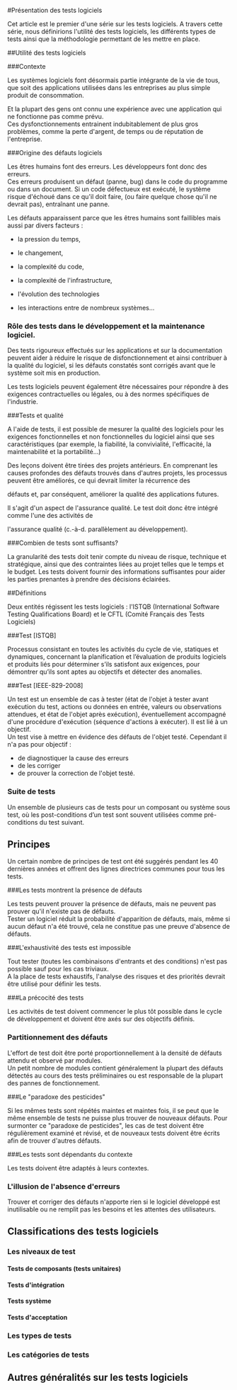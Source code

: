 #Présentation des tests logiciels

Cet article est le premier d'une série sur les tests logiciels.
A travers cette série, nous définirions l'utilité des tests logiciels, les différents types de tests ainsi que la méthodologie permettant de les mettre en place.

##Utilité des tests logiciels

###Contexte

Les systèmes logiciels font désormais partie intégrante de la vie de tous, que soit des applications utilisées dans les entreprises au plus simple produit de consommation.

Et la plupart des gens ont connu une expérience avec une application qui ne fonctionne pas comme prévu.  
Ces dysfonctionnements entrainent indubitablement de plus gros problèmes, comme la perte d'argent, de temps ou de réputation de l'entreprise.

###Origine des défauts logiciels

Les êtres humains font des erreurs. Les développeurs font donc des erreurs.  
Ces erreurs produisent un défaut (panne, bug) dans le code du programme ou dans un document. 
Si un code défectueux est exécuté, le système risque d'échoué dans ce qu'il doit faire, (ou faire quelque chose qu'il ne devrait pas), entraînant une panne.

Les défauts apparaissent parce que les êtres humains sont faillibles mais aussi par divers facteurs :

- la pression du temps,

- le changement,

- la complexité du code,

- la complexité de l'infrastructure, 

- l'évolution des technologies 

- les interactions entre de nombreux systèmes...

### Rôle des tests dans le développement et la maintenance logiciel.

Des tests rigoureux effectués sur les applications et sur la documentation peuvent aider à réduire le risque de disfonctionnement et ainsi contribuer à la qualité du logiciel, si les défauts constatés sont corrigés avant que le système soit mis en production.

Les tests logiciels peuvent également être nécessaires pour répondre à des exigences contractuelles ou légales, ou à des normes spécifiques de l'industrie.

###Tests et qualité

A l'aide de tests, il est possible de mesurer la qualité des logiciels pour les exigences fonctionnelles et non fonctionnelles  du logiciel ainsi que ses caractéristiques (par exemple, la fiabilité, la convivialité, l'efficacité, la maintenabilité et la portabilité…)

Des leçons doivent être tirées des projets antérieurs. En comprenant les causes profondes des défauts
trouvés dans d'autres projets, les processus peuvent être améliorés, ce qui devrait limiter la récurrence des 

défauts et, par conséquent, améliorer la qualité des applications futures.

Il s'agit d'un aspect de l'assurance qualité. Le test doit donc être intégré comme l'une des activités de 

l'assurance qualité (c.-à-d. parallèlement au développement).

###Combien de tests sont suffisants? 

La granularité des tests doit tenir compte du niveau de risque, technique et stratégique, ainsi que des contraintes liées au projet telles que le temps et le budget. 
Les tests doivent fournir des informations suffisantes pour aider les parties prenantes à prendre des décisions éclairées. 

##Définitions

Deux entités régissent les tests logiciels : l'ISTQB (International  Software  Testing Qualifications  Board) et le CFTL (Comité Français des Tests Logiciels)

###Test [ISTQB]

Processus consistant en toutes les activités du cycle de vie, statiques et dynamiques, concernant la planification et l’évaluation de produits logiciels et produits liés pour déterminer s’ils satisfont aux exigences, pour démontrer qu’ils sont aptes au objectifs et détecter des anomalies.

###Test [IEEE-829-2008]

Un test est un ensemble de cas à tester (état de l'objet à tester avant exécution du test, actions ou données en entrée, valeurs ou observations attendues, et état de l'objet après exécution), éventuellement accompagné d'une procédure d'exécution (séquence d'actions à exécuter). Il est lié à un objectif.  
Un test vise à mettre en évidence des défauts de l'objet testé. Cependant il n'a pas pour objectif :

- de diagnostiquer la cause des erreurs
- de les corriger
- de prouver la correction de l'objet testé.

### Suite de tests

Un ensemble de plusieurs cas de tests pour un composant ou système sous test, où les post-conditions d’un test sont souvent utilisées comme pré-conditions du test suivant.

## Principes

Un certain nombre de principes de test ont été suggérés pendant les 40 dernières années et offrent des lignes directrices communes pour tous les tests.

###Les tests montrent la présence de défauts

Les tests peuvent prouver la présence de défauts, mais ne peuvent pas prouver qu'il n'existe pas de défauts.  
Tester un logiciel réduit la probabilité d'apparition de défauts, mais, même si aucun défaut n'a été trouvé, cela ne constitue pas une preuve d'absence de défauts.

###L'exhaustivité des tests est impossible

Tout tester (toutes les combinaisons d'entrants et des conditions) n'est pas possible sauf pour les cas triviaux.  
A la place de tests exhaustifs, l'analyse des risques et des priorités devrait être utilisé pour définir les tests.

###La précocité des tests

Les activités de test doivent commencer le plus tôt possible dans le cycle de développement et doivent être axés sur des objectifs définis.

### Partitionnement des défauts

L'effort de test doit être porté proportionnellement à la densité de défauts attendu et observé par modules.  
Un petit nombre de modules contient généralement la plupart des défauts détectés au cours des tests préliminaires ou est responsable de la plupart des pannes de fonctionnement.

###Le "paradoxe des pesticides"

Si les mêmes tests sont répétés maintes et maintes fois, il se peut que le même ensemble de tests ne puisse plus trouver de nouveaux défauts. Pour surmonter ce "paradoxe de pesticides", les cas de test doivent être régulièrement examiné et révisé, et de nouveaux tests doivent être écrits afin de trouver d'autres défauts.

###Les tests sont dépendants du contexte 

Les tests doivent être adaptés à leurs contextes. 

### L'illusion de l'absence d'erreurs

Trouver et corriger des défauts n'apporte rien si le logiciel développé est inutilisable ou ne remplit pas les besoins et les attentes des utilisateurs.

## Classifications des tests logiciels
### Les niveaux de test
#### Tests de composants (tests unitaires)
#### Tests d'intégration
#### Tests système
#### Tests d'acceptation

### Les types de tests

### Les catégories de tests

## Autres généralités sur les tests logiciels
